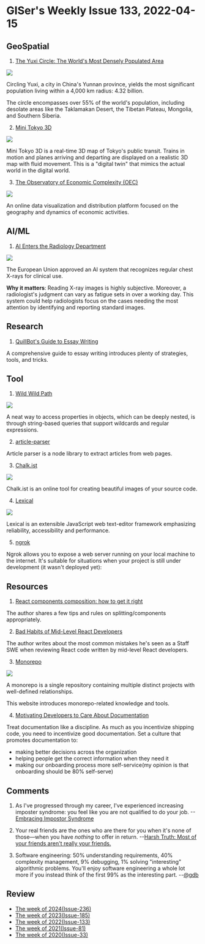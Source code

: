 # GISer's Weekly Issue 133, 2022-04-15

## GeoSpatial

1. [The Yuxi Circle: The World's Most Densely Populated Area](https://www.visualcapitalist.com/cp/the-yuxi-circle-the-worlds-most-densely-populated-area/)

![](https://www.visualcapitalist.com/wp-content/uploads/2022/04/The-Yuxi-Circle-The-Worlds-Most-Densely-Populated-Area-Main.png)

Circling Yuxi, a city in China's Yunnan province, yields the most significant population living within a 4,000 km radius: 4.32 billion.

The circle encompasses over 55% of the world's population, including desolate areas like the Taklamakan Desert, the Tibetan Plateau, Mongolia, and Southern Siberia.

2. [Mini Tokyo 3D](https://minitokyo3d.com/)

![](https://camo.githubusercontent.com/720c872be7bc0cd47eb4f6a18ffaa75c18df2620639ce877c0e4f0f06745a7db/68747470733a2f2f6d696e69746f6b796f33642e636f6d2f696d616765732f73637265656e73686f74312e6a7067)

Mini Tokyo 3D is a real-time 3D map of Tokyo's public transit. Trains in motion and planes arriving and departing are displayed on a realistic 3D map with fluid movement. This is a "digital twin" that mimics the actual world in the digital world.

3. [The Observatory of Economic Complexity (OEC)](https://oec.world/en)

![](https://oec.world/images/home/homepage_map.jpg)

An online data visualization and distribution platform focused on the geography and dynamics of economic activities.

## AI/ML

1. [AI Enters the Radiology Department](https://read.deeplearning.ai/the-batch/issue-140/)

![](https://dl-staging-website.ghost.io/content/images/2022/04/XRAY.gif)

The European Union approved an AI system that recognizes regular chest X-rays for clinical use.

**Why it matters**: Reading X-ray images is highly subjective. Moreover, a radiologist's judgment can vary as fatigue sets in over a working day. This system could help radiologists focus on the cases needing the most attention by identifying and reporting standard images.

## Research

1. [QuillBot's Guide to Essay Writing](https://quillbot.com/blog/quillbots-guide-to-essay-writing/)

A comprehensive guide to essay writing introduces plenty of strategies, tools, and tricks.

## Tool

1. [Wild Wild Path](https://github.com/ehmicky/wild-wild-path)

![](https://res.cloudinary.com/cpress/image/upload/w_1280,e_sharpen:60/ifgb1cech6k9hmgoiw92.jpg)

A neat way to access properties in objects, which can be deeply nested, is through string-based queries that support wildcards and regular expressions.

2. [article-parser](https://github.com/ndaidong/article-parser)

Article parser is a node library to extract articles from web pages.

3. [Chalk.ist](https://github.com/Idered/chalk.ist)

![](https://github.com/Idered/chalk.ist/raw/main/.github/screenshot.jpeg)

Chalk.ist is an online tool for creating beautiful images of your source code.

4. [Lexical](https://github.com/facebook/lexical)

![](https://cdn.beekka.com/blogimg/asset/220204/bg2022041311.webp)

Lexical is an extensible JavaScript web text-editor framework emphasizing reliability, accessibility and performance.

5. [ngrok](https://ngrok.com/)

Ngrok allows you to expose a web server running on your local machine to the internet. It's suitable for situations when your project is still under development (it wasn't deployed yet):

## Resources

1. [React components composition: how to get it right](https://www.developerway.com/posts/components-composition-how-to-get-it-right?ck_subscriber_id=1664454795)

The author shares a few tips and rules on splitting/components appropriately.

2. [Bad Habits of Mid-Level React Developers](https://dev.to/srmagura/bad-habits-of-mid-level-react-developers-b41?ck_subscriber_id=1664454795)

The author writes about the most common mistakes he's seen as a Staff SWE when reviewing React code written by mid-level React developers.

3. [Monorepo](https://monorepo.tools/)

![](https://cdn.beekka.com/blogimg/asset/202202/bg2022022203.webp)

A monorepo is a single repository containing multiple distinct projects with well-defined relationships.

This website introduces monorepo-related knowledge and tools.

4. [Motivating Developers to Care About Documentation](https://getdx.com/best-practices/documentation-culture-engineering)

Treat documentation like a discipline. As much as you incentivize shipping code, you need to incentivize good documentation. Set a culture that promotes documentation to:

- making better decisions across the organization
- helping people get the correct information when they need it
- making our onboarding process more self-service(my opinion is that onboarding should be 80% self-serve)

## Comments

1. As I've progressed through my career, I've experienced increasing imposter syndrome: you feel like you are not qualified to do your job.
   --[Embracing Impostor Syndrome](https://www.justindfuller.com/2022/02/embracing-impostor-syndrome/)

2. Your real friends are the ones who are there for you when it's none of those—when you have _nothing_ to offer in return.
   --[Harsh Truth: Most of your friends aren't really your friends.](https://twitter.com/SahilBloom/status/1513143690423934977)

3. Software engineering: 50% understanding requirements, 40% complexity management, 9% debugging, 1% solving "interesting" algorithmic problems. You'll enjoy software engineering a whole lot more if you instead think of the first 99% as the interesting part.
   --[@gdb](https://twitter.com/gdb/status/1514291063233474560)

## Review

- [The week of 2024(Issue-236)](../2024/issue-236.md)
- [The week of 2023(Issue-185)](../2023/issue-185.md)
- [The week of 2022(Issue-133)](../2022/issue-133.md)
- [The week of 2021(Issue-81)](../2021/issue-81.md)
- [The week of 2020(Issue-33)](../2020/issue-33.md)
